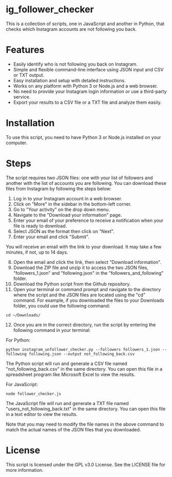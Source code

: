 # ig_follower_checker
This is a collection of scripts, one in JavaScript and another in Python, that checks which Instagram accounts are not following you back. 

# Features

- Easily identify who is not following you back on Instagram.
- Simple and flexible command-line interface using JSON input and CSV or TXT output.
- Easy installation and setup with detailed instructions.
- Works on any platform with Python 3 or Node.js and a web browser.
- No need to provide your Instagram login information or use a third-party service.
- Export your results to a CSV file or a TXT file and analyze them easily.

# Installation 
To use this script, you need to have Python 3 or Node.js installed on your computer.

# Steps
The script requires two JSON files: one with your list of followers and another with the list of accounts you are following. You can download these files from Instagram by following the steps below:

1. Log in to your Instagram account in a web browser.
2. Click on "More" in the sidebar in the bottom-left corner.
3. Go to "Your activity" on the drop down menu.
4. Navigate to the "Download your information" page.
5. Enter your email of your preference to receive a notification when your file is ready to download.
6. Select JSON as the format then click on "Next".
7. Enter your email and click "Submit". 

You will receive an email with the link to your download. It may take a few minutes, if not, up to 14 days.

8. Open the email and click the link, then select "Download information".
9. Download the ZIP file and unzip it to access the two JSON files, "followers_1.json" and "following.json" in the "followers_and_following" folder.
10. Download the Python script from the Github repository.
11. Open your terminal or command prompt and navigate to the directory where the script and the JSON files are located using the "cd" command. For example, if you downloaded the files to your Downloads folder, you could use the following command:

```
cd ~/Downloads/
```

12. Once you are in the correct directory, run the script by entering the following command in your terminal:

For Python:
```
python instagram_unfollower_checker.py --followers followers_1.json --following following.json --output not_following_back.csv
```

The Python script will run and generate a CSV file named "not_following_back.csv" in the same directory. You can open this file in a spreadsheet program like Microsoft Excel to view the results.


For JavaScript:
```
node follower_checker.js 
```

The JavaScript file will run and generate a TXT file named "users_not_following_back.txt" in the same directory. You can open this file in a text editor to view the results.


Note that you may need to modify the file names in the above command to match the actual names of the JSON files that you downloaded.


# License
This script is licensed under the GPL v3.0 License. See the LICENSE file for more information.
